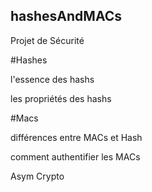 ## hashesAndMACs
Projet de Sécurité


#Hashes

l'essence des hashs

les propriétés des hashs


#Macs

différences entre  MACs et Hash

comment authentifier les MACs

Asym Crypto
